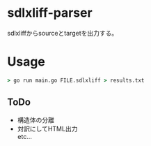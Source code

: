 # sdlxliff-parser 

sdlxliffからsourceとtargetを出力する。  

# Usage
``` cmd
> go run main.go FILE.sdlxliff > results.txt
```

## ToDo
- 構造体の分離
- 対訳にしてHTML出力  
etc...
